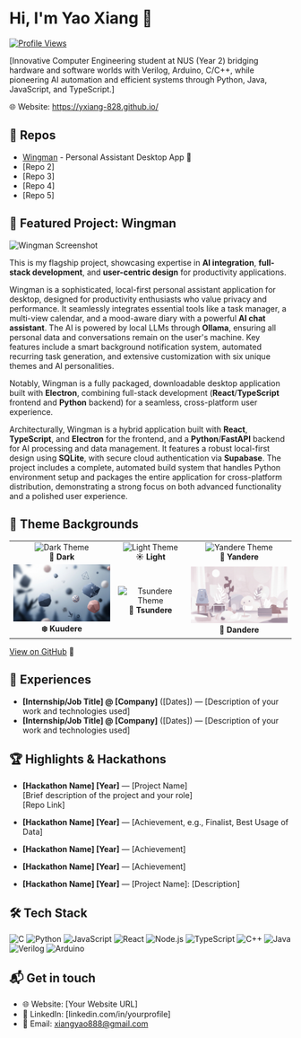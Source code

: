 # Hi, I'm Yao Xiang 👋

[![Profile Views](https://komarev.com/ghpvc/?username=Yxiang-828&color=blue)](https://github.com/Yxiang-828)

[Innovative Computer Engineering student at NUS (Year 2) bridging hardware and software worlds with Verilog, Arduino, C/C++, while pioneering AI automation and efficient systems through Python, Java, JavaScript, and TypeScript.]

🌐 Website: https://yxiang-828.github.io/

## 📂 Repos
- [Wingman](https://github.com/Yxiang-828/Wingman) - Personal Assistant Desktop App 🤖
- [Repo 2]
- [Repo 3]
- [Repo 4]
- [Repo 5]

## 🚀 Featured Project: Wingman

<img src="images/7409.png" width="400" alt="Wingman Screenshot">

This is my flagship project, showcasing expertise in **AI integration**, **full-stack development**, and **user-centric design** for productivity applications.

Wingman is a sophisticated, local-first personal assistant application for desktop, designed for productivity enthusiasts who value privacy and performance. It seamlessly integrates essential tools like a task manager, a multi-view calendar, and a mood-aware diary with a powerful **AI chat assistant**. The AI is powered by local LLMs through **Ollama**, ensuring all personal data and conversations remain on the user's machine. Key features include a smart background notification system, automated recurring task generation, and extensive customization with six unique themes and AI personalities.

Notably, Wingman is a fully packaged, downloadable desktop application built with **Electron**, combining full-stack development (**React**/**TypeScript** frontend and **Python** backend) for a seamless, cross-platform user experience.

Architecturally, Wingman is a hybrid application built with **React**, **TypeScript**, and **Electron** for the frontend, and a **Python**/**FastAPI** backend for AI processing and data management. It features a robust local-first design using **SQLite**, with secure cloud authentication via **Supabase**. The project includes a complete, automated build system that handles Python environment setup and packages the entire application for cross-platform distribution, demonstrating a strong focus on both advanced functionality and a polished user experience.

## 🎨 Theme Backgrounds

<div align="center">
<table>
<tr>
<td align="center"><img src="https://raw.githubusercontent.com/Yxiang-828/Wingman/main/src/assets/backgrounds/dark-theme.png" width="200" alt="Dark Theme"/><br/><b>🌙 Dark</b></td>
<td align="center"><img src="https://raw.githubusercontent.com/Yxiang-828/Wingman/main/src/assets/backgrounds/light-theme.png" width="200" alt="Light Theme"/><br/><b>☀️ Light</b></td>
<td align="center"><img src="https://raw.githubusercontent.com/Yxiang-828/Wingman/main/src/assets/backgrounds/yandere-theme.png" width="200" alt="Yandere Theme"/><br/><b>🌸 Yandere</b></td>
</tr>
<tr>
<td align="center"><img src="https://raw.githubusercontent.com/Yxiang-828/Wingman/main/src/assets/backgrounds/kuudere-theme.png" width="200" alt="Kuudere Theme"/><br/><b>❄️ Kuudere</b></td>
<td align="center"><img src="https://raw.githubusercontent.com/Yxiang-828/Wingman/main/src/assets/backgrounds/tsundere-theme.png" width="200" alt="Tsundere Theme"/><br/><b>🧡 Tsundere</b></td>
<td align="center"><img src="https://raw.githubusercontent.com/Yxiang-828/Wingman/main/src/assets/backgrounds/dandere-theme.png" width="200" alt="Dandere Theme"/><br/><b>💜 Dandere</b></td>
</tr>
</table>
</div>

[View on GitHub](https://github.com/Yxiang-828/Wingman) 🔗

## 💼 Experiences
- **[Internship/Job Title] @ [Company]** ([Dates]) — [Description of your work and technologies used]
- **[Internship/Job Title] @ [Company]** ([Dates]) — [Description of your work and technologies used]

## 🏆 Highlights & Hackathons
- **[Hackathon Name] [Year]** — [Project Name]  
  [Brief description of the project and your role]  
  [Repo Link]

- **[Hackathon Name] [Year]** — [Achievement, e.g., Finalist, Best Usage of Data]
- **[Hackathon Name] [Year]** — [Achievement]
- **[Hackathon Name] [Year]** — [Achievement]
- **[Hackathon Name] [Year]** — [Project Name]: [Description]

## 🛠️ Tech Stack
![C](https://img.shields.io/badge/C-00599C?style=for-the-badge&logo=c&logoColor=white)
![Python](https://img.shields.io/badge/Python-3776AB?style=for-the-badge&logo=python&logoColor=white)
![JavaScript](https://img.shields.io/badge/JavaScript-F7DF1E?style=for-the-badge&logo=javascript&logoColor=black)
![React](https://img.shields.io/badge/React-61DAFB?style=for-the-badge&logo=react&logoColor=black)
![Node.js](https://img.shields.io/badge/Node.js-339933?style=for-the-badge&logo=nodedotjs&logoColor=white)
![TypeScript](https://img.shields.io/badge/TypeScript-007ACC?style=for-the-badge&logo=typescript&logoColor=white)
![C++](https://img.shields.io/badge/C%2B%2B-00599C?style=for-the-badge&logo=c%2B%2B&logoColor=white)
![Java](https://img.shields.io/badge/Java-ED8B00?style=for-the-badge&logo=openjdk&logoColor=white)
![Verilog](https://img.shields.io/badge/Verilog-000000?style=for-the-badge&logo=verilog&logoColor=white)
![Arduino](https://img.shields.io/badge/Arduino-00979D?style=for-the-badge&logo=arduino&logoColor=white)

## 📬 Get in touch
- 🌐 Website: [Your Website URL]
- 💼 LinkedIn: [linkedin.com/in/yourprofile]
- 📧 Email: xiangyao888@gmail.com